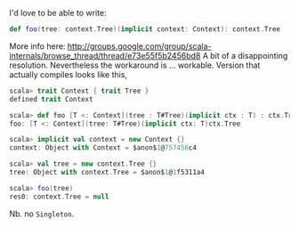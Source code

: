 I'd love to be able to write:

```scala
def foo(tree: context.Tree)(implicit context: Context): context.Tree
```

More info here: http://groups.google.com/group/scala-internals/browse_thread/thread/e73e55f5b2456bd8
A bit of a disappointing resolution. Nevertheless the workaround is ... workable. Version that actually compiles looks like this,

```scala
scala> trait Context { trait Tree }
defined trait Context

scala> def foo [T <: Context](tree : T#Tree)(implicit ctx : T) : ctx.Tree = null
foo: [T <: Context](tree: T#Tree)(implicit ctx: T)ctx.Tree

scala> implicit val context = new Context {}
context: Object with Context = $anon$1@757456c4

scala> val tree = new context.Tree {}
tree: Object with context.Tree = $anon$1@1f5311a4

scala> foo(tree)
res0: context.Tree = null
```

Nb. no `Singleton`.
